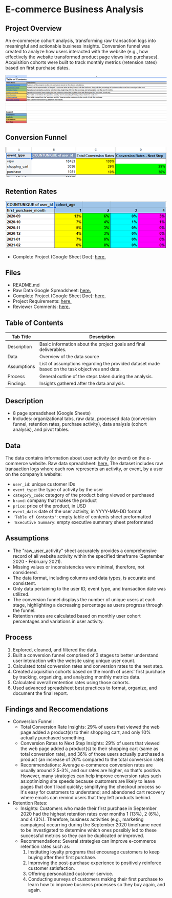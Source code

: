 # E-commerce Business Analysis

## Project Overview
An e-commerce cohort analysis, transforming raw transaction logs into meaningful and actionable business insights. Conversion funnel was created to analyze how users interacted with the website (e.g., how effectively the website transformed product page views into purchases). Acquisition cohorts were built to track monthly metrics (retension rates) based on first purchase dates. 

![image](https://github.com/murry-kristy/Data_projects_TripleTen/blob/main/Ecommerce%20Business%20Analytics/Ecommerce%20Table%20of%20Contents%20Screenshot.png)

## Conversion Funnel

![image](https://github.com/murry-kristy/Data_projects_TripleTen/blob/main/Ecommerce%20Business%20Analytics/Ecommerce%20Conversion%20Funnel%20Screenshot.png)

## Retention Rates

![image](https://github.com/murry-kristy/Data_projects_TripleTen/blob/main/Ecommerce%20Business%20Analytics/Ecommerce%20Retension%20Rates%20Screenshot.png)

- Complete Project (Google Sheet Doc): <a href='https://docs.google.com/spreadsheets/d/180Q3sWSKGBXhjlHS2azM_mDaYg1iJjP-ujVu_l5TpD4/edit?gid=38637670#gid=38637670' target=_blank><u>here</u>.</a>

## Files
- README.md
- Raw Data Google Spreadsheet: <a href='https://docs.google.com/spreadsheets/d/1qWRY5svKGkJRyYNv7K4XvEGm9FpcoJhH5G0p4Qbq0V0/edit?usp=sharing' target=_blank><u>here</u>.</a>
- Complete Project (Google Sheet Doc): <a href='https://docs.google.com/spreadsheets/d/180Q3sWSKGBXhjlHS2azM_mDaYg1iJjP-ujVu_l5TpD4/edit?gid=38637670#gid=38637670' target=_blank><u>here</u>.</a>
- Project Requirements: <a href='https://github.com/murry-kristy/Data_projects_TripleTen/blob/main/Ecommerce%20Business%20Analytics/Project%20Requirements%20Business%20Analytics.md' target=_blank><u>here</u>.</a>
- Reviewer Comments: <a href='https://github.com/murry-kristy/Data_projects_TripleTen/blob/main/Ecommerce%20Business%20Analytics/Ecommerce%20Reviewer%20Comments.png' target=_blank><u>here</u>.</a>

## Table of Contents
| Tab Title| Description | 
| -------- | ------------|
| Description | Basic information about the project goals and final deliverables. |
| Data | Overview of the data source |
| Assumptions | List of assumptions regarding the provided dataset made based on the task objectives and data. |
| Process | General outline of the steps taken during the analysis. |
| Findings | Insights gathered after the data analysis. |

## Description
- 8 page spreadsheet (Google Sheets)
- Includes: organizational tabs, raw data, processed data (conversion funnel, retention rates, purchase activity), data analysis (cohort analysis), and pivot tables.

## Data
The data contains information about user activity (or event) on the e-commerce website. Raw data spreadsheet: <a href='https://docs.google.com/spreadsheets/d/1qWRY5svKGkJRyYNv7K4XvEGm9FpcoJhH5G0p4Qbq0V0/edit?usp=sharing' target=_blank><u>here</u>.</a>
The dataset includes raw transaction logs where each row represents an activity, or event, by a user on the company’s website:
* `user_id`: unique customer IDs   
* `event_type`: the type of activity by the user   
* `category_code`: category of the product being viewed or purchased   
* `brand`: company that makes the product   
* `price`: price of the product, in USD   
* `event_date`: date of the user activity, in YYYY-MM-DD format   
* `'Table of Contents'`: empty table of contents sheet preformatted
* `'Executive Summary`: empty executive summary sheet preformated

## Assumptions
- The "raw_user_activity" sheet accurately provides a comprehensive record of all website activity within the specified timeframe (September 2020 - February 2021).
- Missing values or inconsistencies were minimal, therefore, not considered. 
- The data format, including columns and data types, is accurate and consistent.
- Only data pertaining to the user ID, event type, and transaction date was utilized.
- The conversion funnel displays the number of unique users at each stage, highlighting a decreasing percentage as users progress through the funnel.
- Retention rates are calculated based on monthly user cohort percentages and variations in user activity.

## Process
1. Explored, cleaned, and filtered the data.
2. Built a conversion funnel comprised of 3 stages to better understand user interaction with the website using unique user count.
3. Calculated total conversion rates and conversion rates to the next step.
4. Created acquisition cohorts based on the month of users' first purchase by tracking, organizing, and analyzing monthly metrics data.
5. Calculated overall rentention rates using those cohorts.
6. Used advanced spreadsheet best practices to format, organize, and document the final report.  

## Findings and Reccomendations
- Conversion Funnel: 
  - Total Conversion Rate Insights: 29% of users that viewed the web page added a product(s) to their shopping cart, and only 10% actually purchased something. 
  - Conversion Rates to Next Step Insights: 29% of users that viewed the web page added a product(s) to their shopping cart (same as total conversion rate), and 36% of those users
    actually purchased a product (an increase of 26% compared to the total conversion rate).
  - Recommendations: Average e-commerce conversion rates are usually around 2.5-3%, and our rates are higher, so that's positive. However, many strategies can help improve conversion
    rates such as:optimizing site speeds because customers are likely to leave pages that don't load quickly; simplifying the checkout process so it's easy for customers to
    understand; and abandoned cart recovery where emails can remind users that they left products behind. 
- Retention Rates: 
  - Insights: Customers who made their first purchase in September 2020 had the highest retention rates over months 1 (13%), 2 (6%), and 4 (3%). Therefore, business activities
    (e.g., marketing campaigns) occurring during the September 2020 timeframe need to be investigated to determine which ones possibly led to these successful metrics so they can be
    duplicated or improved.
  - Recommendations: Several strategies can improve e-commerce retention rates such as:
    1) Instituting loyalty programs that encourage customers to keep buying after their first purchase.
    2) Improving the post-purchase experience to positively reinforce customer satisfaction.
    3) Offering personalized customer service. 
    4) Conducting surveys of customers making their first purchase to learn how to improve business processes so they buy again, and again.
